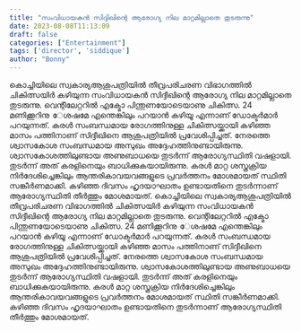 ```yaml
---
title: "സംവിധായകൻ സിദ്ദിഖിന്റെ ആരോഗ്യ നില മാറ്റമില്ലാതെ തുടരുന്നു"
date: 2023-08-08T11:13:09
draft: false
categories: ["Entertainment"]
tags: ['director', 'siddique']
author: "Bonny"
---
```


കൊച്ചിയിലെ സ്വകാര്യആശുപത്രിയിൽ തീവ്രപരിചരണ വിഭാഗത്തിൽ ചികിത്സയിർ കഴിയുന്ന സംവിധായകൻ സിദ്ദീഖിന്റെ ആരോഗ്യ നില മാറ്റമില്ലാതെ തുടരുന്നു. വെന്റിലേറ്ററിൽ എക്മോ പിന്തുണയോടെയാണു ചികിത്സ. 24 മണിക്കൂറിനു േശഷമേ എന്തെങ്കിലും പറയാൻ കഴിയൂ എന്നാണ് ഡോക്ടർമാർ പറയുന്നത്. കരൾ സംബന്ധമായ രോഗത്തിനുള്ള ചികിത്സയ്ക്കായി കഴിഞ്ഞ മാസം പത്തിനാണ് സിദ്ദീഖിനെ ആശുപത്രിയിൽ പ്രവേശിപ്പിച്ചത്. നേരത്തെ ശ്വാസകോശ സംബന്ധമായ അസുഖം അദ്ദേഹത്തിനുണ്ടായിരുന്നു. ശ്വാസകോശത്തിലുണ്ടായ അണുബാധയെ തുടർന്ന് ആരോഗ്യസ്ഥിതി വഷളായി. തുടർന്ന് അത് കരളിനെയും ബാധിക്കുകയായിരുന്നു. കരൾ മാറ്റ ശസ്ത്രക്രിയ നിർദേശിച്ചെങ്കിലും ആന്തരികാവയവങ്ങളുടെ പ്രവർത്തനം മോശമായത് സ്ഥിതി സങ്കീര്‍ണമാക്കി. കഴിഞ്ഞ ദിവസം ഹൃദയാഘാതം ഉണ്ടായതിനെ തുടർന്നാണ് ആരോഗ്യസ്ഥിതി തീർത്തും മോശമായത്.
കൊച്ചിയിലെ സ്വകാര്യആശുപത്രിയിൽ തീവ്രപരിചരണ വിഭാഗത്തിൽ ചികിത്സയിർ കഴിയുന്ന സംവിധായകൻ സിദ്ദീഖിന്റെ ആരോഗ്യ നില മാറ്റമില്ലാതെ തുടരുന്നു. വെന്റിലേറ്ററിൽ എക്മോ പിന്തുണയോടെയാണു ചികിത്സ. 24 മണിക്കൂറിനു േശഷമേ എന്തെങ്കിലും പറയാൻ കഴിയൂ എന്നാണ് ഡോക്ടർമാർ പറയുന്നത്. കരൾ സംബന്ധമായ രോഗത്തിനുള്ള ചികിത്സയ്ക്കായി കഴിഞ്ഞ മാസം പത്തിനാണ് സിദ്ദീഖിനെ ആശുപത്രിയിൽ പ്രവേശിപ്പിച്ചത്. നേരത്തെ ശ്വാസകോശ സംബന്ധമായ അസുഖം അദ്ദേഹത്തിനുണ്ടായിരുന്നു. ശ്വാസകോശത്തിലുണ്ടായ അണുബാധയെ തുടർന്ന് ആരോഗ്യസ്ഥിതി വഷളായി. തുടർന്ന് അത് കരളിനെയും ബാധിക്കുകയായിരുന്നു. കരൾ മാറ്റ ശസ്ത്രക്രിയ നിർദേശിച്ചെങ്കിലും ആന്തരികാവയവങ്ങളുടെ പ്രവർത്തനം മോശമായത് സ്ഥിതി സങ്കീര്‍ണമാക്കി. കഴിഞ്ഞ ദിവസം ഹൃദയാഘാതം ഉണ്ടായതിനെ തുടർന്നാണ് ആരോഗ്യസ്ഥിതി തീർത്തും മോശമായത്.

